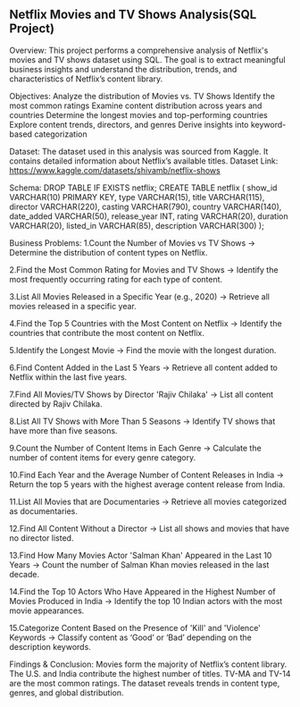 ## Netflix Movies and TV Shows Analysis(SQL Project)

Overview:
This project performs a comprehensive analysis of Netflix's movies and TV shows dataset using SQL.
The goal is to extract meaningful business insights and understand the distribution, trends, and characteristics of Netflix’s content library.

Objectives:
Analyze the distribution of Movies vs. TV Shows
Identify the most common ratings
Examine content distribution across years and countries
Determine the longest movies and top-performing countries
Explore content trends, directors, and genres
Derive insights into keyword-based categorization

Dataset:
The dataset used in this analysis was sourced from Kaggle.
It contains detailed information about Netflix’s available titles.
Dataset Link: https://www.kaggle.com/datasets/shivamb/netflix-shows

Schema:
DROP TABLE IF EXISTS netflix;
CREATE TABLE netflix (
    show_id      VARCHAR(10) PRIMARY KEY,
    type         VARCHAR(15),
    title        VARCHAR(115),
    director     VARCHAR(220),
    casting      VARCHAR(790),
    country      VARCHAR(140),
    date_added   VARCHAR(50),
    release_year INT,
    rating       VARCHAR(20),
    duration     VARCHAR(20),
    listed_in    VARCHAR(85),
    description  VARCHAR(300)
);

Business Problems:
1.Count the Number of Movies vs TV Shows
→ Determine the distribution of content types on Netflix.

2.Find the Most Common Rating for Movies and TV Shows
→ Identify the most frequently occurring rating for each type of content.

3.List All Movies Released in a Specific Year (e.g., 2020)
→ Retrieve all movies released in a specific year.

4.Find the Top 5 Countries with the Most Content on Netflix
→ Identify the countries that contribute the most content on Netflix.

5.Identify the Longest Movie
→ Find the movie with the longest duration.

6.Find Content Added in the Last 5 Years
→ Retrieve all content added to Netflix within the last five years.

7.Find All Movies/TV Shows by Director 'Rajiv Chilaka'
→ List all content directed by Rajiv Chilaka.

8.List All TV Shows with More Than 5 Seasons
→ Identify TV shows that have more than five seasons.

9.Count the Number of Content Items in Each Genre
→ Calculate the number of content items for every genre category.

10.Find Each Year and the Average Number of Content Releases in India
→ Return the top 5 years with the highest average content release from India.

11.List All Movies that are Documentaries
→ Retrieve all movies categorized as documentaries.

12.Find All Content Without a Director
→ List all shows and movies that have no director listed.

13.Find How Many Movies Actor 'Salman Khan' Appeared in the Last 10 Years
→ Count the number of Salman Khan movies released in the last decade.

14.Find the Top 10 Actors Who Have Appeared in the Highest Number of Movies Produced in India
→ Identify the top 10 Indian actors with the most movie appearances.

15.Categorize Content Based on the Presence of 'Kill' and 'Violence' Keywords
→ Classify content as ‘Good’ or ‘Bad’ depending on the description keywords.

Findings & Conclusion:
Movies form the majority of Netflix’s content library.
The U.S. and India contribute the highest number of titles.
TV-MA and TV-14 are the most common ratings.
The dataset reveals trends in content type, genres, and global distribution.
